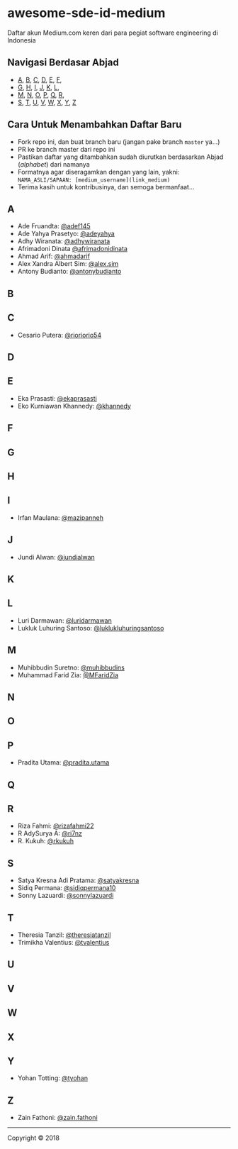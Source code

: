 # awesome-sde-id-medium

Daftar akun Medium.com keren dari para pegiat software engineering di Indonesia

## Navigasi Berdasar Abjad

+ [A](#a), [B](#b), [C](#c), [D](#d), [E](#e), [F](#f), 
+ [G](#g), [H](#h), [I](#i), [J](#j), [K](#k), [L](#l), 
+ [M](#m), [N](#n), [O](#o), [P](#p), [Q](#q), [R](#r), 
+ [S](#s), [T](#t), [U](#u), [V](#v), [W](#w), [X](#x), [Y](#y), [Z](#z)

## Cara Untuk Menambahkan Daftar Baru

+ Fork repo ini, dan buat branch baru (jangan pake branch `master` ya...)
+ PR ke branch master dari repo ini
+ Pastikan daftar yang ditambahkan sudah diurutkan berdasarkan Abjad (*alphabet*) dari namanya
+ Formatnya agar diseragamkan dengan yang lain, yakni: `NAMA_ASLI/SAPAAN: [medium_username](link_medium)`
+ Terima kasih untuk kontribusinya, dan semoga bermanfaat...

## A

+ Ade Fruandta: [@adef145](https://medium.com/@adef145)
+ Ade Yahya Prasetyo: [@adeyahya](https://medium.com/@adeyahya)
+ Adhy Wiranata: [@adhywiranata](https://medium.com/@adhywiranata)
+ Afrimadoni Dinata [@afrimadonidinata](https://medium.com/@afrimadonidinata)
+ Ahmad Arif: [@ahmadarif](https://medium.com/@ahmadarif)
+ Alex Xandra Albert Sim: [@alex.sim](https://medium.com/@alex.sim)
+ Antony Budianto: [@antonybudianto](https://medium.com/@antonybudianto)

## B

## C

+ Cesario Putera: [@rioriorio54](https://medium.com/@rioriorio54)

## D

## E

+ Eka Prasasti: [@ekaprasasti](https://medium.com/@ekaprasasti)
+ Eko Kurniawan Khannedy: [@khannedy](https://medium.com/@khannedy)

## F

## G

## H

## I

+ Irfan Maulana: [@mazipanneh](https://medium.com/@mazipanneh)

## J

+ Jundi Alwan: [@jundialwan](https://medium.com/@jundialwan)

## K

## L

+ Luri Darmawan: [@luridarmawan](https://medium.com/@luridarmawan)
+ Lukluk Luhuring Santoso: [@luklukluhuringsantoso](https://medium.com/@luklukluhuringsantoso)

## M

+ Muhibbudin Suretno: [@muhibbudins](https://medium.com/@muhibbudins)
+ Muhammad Farid Zia: [@MFaridZia](https://medium.com/@MFaridZia)

## N

## O

## P

+ Pradita Utama: [@pradita.utama](https://medium.com/@pradita.utama)

## Q

## R

+ Riza Fahmi: [@rizafahmi22](https://medium.com/@rizafahmi22)
+ R AdySurya A: [@ri7nz](https://medium.com/@ri7nz)
+ R. Kukuh: [@rkukuh](https://medium.com/@rkukuh)

## S

+ Satya Kresna Adi Pratama: [@satyakresna](https://medium.com/@satyakresna)
+ Sidiq Permana: [@sidiqpermana10](https://medium.com/@sidiqpermana10)
+ Sonny Lazuardi: [@sonnylazuardi](https://medium.com/@sonnylazuardi)

## T

+ Theresia Tanzil: [@theresiatanzil](https://medium.com/@theresiatanzil)
+ Trimikha Valentius: [@tvalentius](https://medium.com/@tvalentius)

## U

## V

## W

## X

## Y

+ Yohan Totting: [@tyohan](https://medium.com/@tyohan)

## Z

+ Zain Fathoni: [@zain.fathoni](https://medium.com/@zain.fathoni)

----


Copyright © 2018
